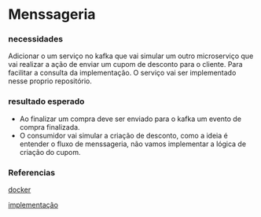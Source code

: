 # Menssageria

### **necessidades**

Adicionar o um serviço no kafka que vai simular um outro microserviço que vai realizar a ação de enviar um cupom de desconto para o cliente. Para facilitar a consulta da implementação. O serviço vai ser implementado nesse proprio repositório.

### **resultado esperado**

- Ao finalizar um compra deve ser enviado para o kafka um evento de compra finalizada.
- O consumidor vai simular a criação de desconto, como a ideia é entender o fluxo de menssageria, não vamos implementar a lógica de criação do cupom.

### Referencias

[docker](https://docs.docker.com/guides/kafka/)

[implementação  ](https://guides.micronaut.io/latest/micronaut-kafka-maven-java.html)
